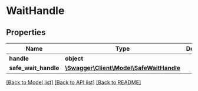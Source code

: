 # WaitHandle

## Properties
Name | Type | Description | Notes
------------ | ------------- | ------------- | -------------
**handle** | **object** |  | [optional] 
**safe_wait_handle** | [**\Swagger\Client\Model\SafeWaitHandle**](SafeWaitHandle.md) |  | [optional] 

[[Back to Model list]](../README.md#documentation-for-models) [[Back to API list]](../README.md#documentation-for-api-endpoints) [[Back to README]](../README.md)


